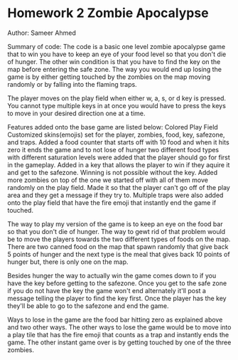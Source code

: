 # Homework 2 Zombie Apocalypse
Author: Sameer Ahmed

Summary of code: 
The code is a basic one level zombie apocalypse game
that to win you have to keep an eye of your food level so that you don't die of
hunger. The other win condition is that you have to find the key on the map before
entering the safe zone. 
The way you would end up losing the game is by either getting touched by the zombies
on the map moving randomly or by falling into the flaming traps.

The player moves on the play field when either w, a, s, or d key is pressed.
You cannot type multiple keys in at once you would have to press the keys to
move in your desired direction one at a time.

Features added onto the base game are listed below:
    Colored Play Field
    Customized skins(emojis) set for the player, zombies, food, key, safezone, 
    and traps.
    Added a food counter that starts off with 10 food and when it hits zero it ends the 
    game and to not lose of hunger two different food types with different saturation 
    levels were added that the player should go for first in the gameplay.
    Added in a key that allows the player to win if they aquire it and get to the 
    safezone. Winning is not possible without the key.
    Added more zombies on top of the one we started off with all of them move randomly
    on the play field.
    Made it so that the player can't go off of the play area and they get a message if 
    they try to.
    Multiple traps were also added onto the play field that have the fire emoji that 
    instantly end the game if touched.

The way to play my version of the game is to keep an eye on the food bar so that you 
don't die of hunger. The way to gewt rid of that problem would be to move the players towards
the two different types of foods on the map. There are two canned food on the map that 
spawn randomly that give back 5 points of hunger and the next type is the meal that gives back
10 points of hunger but, there is only one on the map.

Besides hunger the way to actually win the game comes down to if you have the key before getting
to the safezone. Once you get to the safe zone if you do not have the key the game won't end alternately
it'll post a message telling the player to find the key first. Once the player has the key they'll be able 
to go to the safezone and end the game.

Ways to lose in the game are the food bar hitting zero as explained above and two other ways. The other ways 
to lose the game would be to move into a play tile that has the fire emoji that counts as a trap and instantly 
ends the game. The other instant game over is by getting touched by one of the three zombies.

